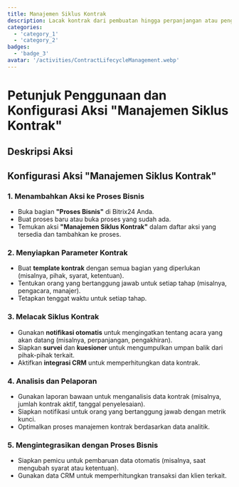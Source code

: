 ```yaml
---
title: Manajemen Siklus Kontrak
description: Lacak kontrak dari pembuatan hingga perpanjangan atau pengakhiran.
categories: 
  - 'category_1'
  - 'category_2'
badges: 
  - 'badge_3'
avatar: '/activities/ContractLifecycleManagement.webp'
---
```


# Petunjuk Penggunaan dan Konfigurasi Aksi "Manajemen Siklus Kontrak"

## Deskripsi Aksi

## Konfigurasi Aksi "Manajemen Siklus Kontrak"

### 1. Menambahkan Aksi ke Proses Bisnis
- Buka bagian **"Proses Bisnis"** di Bitrix24 Anda.
- Buat proses baru atau buka proses yang sudah ada.
- Temukan aksi **"Manajemen Siklus Kontrak"** dalam daftar aksi yang tersedia dan tambahkan ke proses.

### 2. Menyiapkan Parameter Kontrak
- Buat **template kontrak** dengan semua bagian yang diperlukan (misalnya, pihak, syarat, ketentuan).
- Tentukan orang yang bertanggung jawab untuk setiap tahap (misalnya, pengacara, manajer).
- Tetapkan tenggat waktu untuk setiap tahap.

### 3. Melacak Siklus Kontrak
- Gunakan **notifikasi otomatis** untuk mengingatkan tentang acara yang akan datang (misalnya, perpanjangan, pengakhiran).
- Siapkan **survei** dan **kuesioner** untuk mengumpulkan umpan balik dari pihak-pihak terkait.
- Aktifkan **integrasi CRM** untuk memperhitungkan data kontrak.

### 4. Analisis dan Pelaporan
- Gunakan laporan bawaan untuk menganalisis data kontrak (misalnya, jumlah kontrak aktif, tanggal penyelesaian).
- Siapkan notifikasi untuk orang yang bertanggung jawab dengan metrik kunci.
- Optimalkan proses manajemen kontrak berdasarkan data analitik.

### 5. Mengintegrasikan dengan Proses Bisnis
- Siapkan pemicu untuk pembaruan data otomatis (misalnya, saat mengubah syarat atau ketentuan).
- Gunakan data CRM untuk memperhitungkan transaksi dan klien terkait.